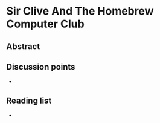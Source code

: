 # Sir Clive And The Homebrew Computer Club


## Abstract


## Discussion points

*


## Reading list

*